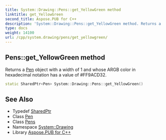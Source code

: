 ```yaml
---
title: System::Drawing::Pens::get_YellowGreen method
linktitle: get_YellowGreen
second_title: Aspose.PUB for C++
description: 'System::Drawing::Pens::get_YellowGreen method. Returns a Pen object with a width of 1 and whose ARGB color in hexadecimal notation has a value of #FF9ACD32 in C++.'
type: docs
weight: 14100
url: /cpp/system.drawing/pens/get_yellowgreen/
---
```

## Pens::get_YellowGreen method


Returns a [Pen](../../pen/) object with a width of 1 and whose ARGB color in hexadecimal notation has a value of #FF9ACD32.

```cpp
static SharedPtr<Pen> System::Drawing::Pens::get_YellowGreen()
```

## See Also

* Typedef [SharedPtr](../../../system/sharedptr/)
* Class [Pen](../../pen/)
* Class [Pens](../)
* Namespace [System::Drawing](../../)
* Library [Aspose.PUB for C++](../../../)
